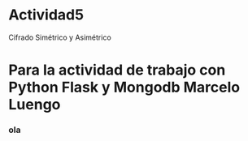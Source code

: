 # Actividad5
Cifrado Simétrico y Asimétrico


# Para la actividad de trabajo con Python Flask y Mongodb Marcelo Luengo


### ola
